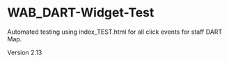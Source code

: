 # WAB_DART-Widget-Test
Automated testing using index_TEST.html for all click events for staff DART Map.

Version 2.13
